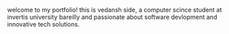 welcome to my portfolio!
this is vedansh side, a computer scince student at invertis university bareilly
and passionate about software devlopment and innovative tech solutions.
